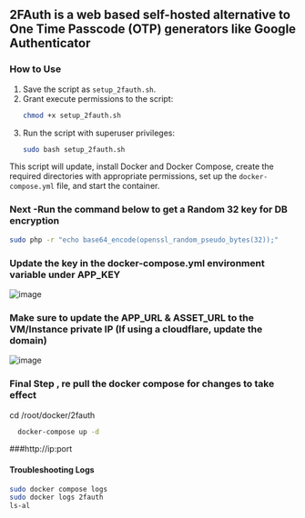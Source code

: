 ## 2FAuth is a web based self-hosted alternative to One Time Passcode (OTP) generators like Google Authenticator 


### How to Use
1. Save the script as `setup_2fauth.sh`.
2. Grant execute permissions to the script:
   ```bash
   chmod +x setup_2fauth.sh
   ```
3. Run the script with superuser privileges:
   ```bash
   sudo bash setup_2fauth.sh
   ```
This script will update, install Docker and Docker Compose, create the required directories with appropriate permissions, set up the `docker-compose.yml` file, and start the container.


### Next -Run the command below to get a Random 32 key for DB encryption

 ```bash
sudo php -r "echo base64_encode(openssl_random_pseudo_bytes(32));"
   ```
### Update the key in the docker-compose.yml environment variable under APP_KEY
![image](https://github.com/user-attachments/assets/b1dc5c36-c49a-4951-9c14-cc78eddcda43)

### Make sure to update the APP_URL & ASSET_URL to the VM/Instance private IP (If using a cloudflare, update the domain) 
![image](https://github.com/user-attachments/assets/948c3ec3-a592-4992-b29d-2fff381ee945)


### Final Step , re pull the docker compose for changes to take effect  
cd /root/docker/2fauth

```bash
  docker-compose up -d
```

###http://ip:port 

#### Troubleshooting Logs
```bash
sudo docker compose logs
sudo docker logs 2fauth
ls-al
```
